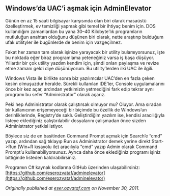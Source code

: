 ## Windows’da UAC’i aşmak için AdminElevator

Günün en az 15 saati bilgisayar karşısında olan biri olarak masaüstü özelleştirmek, ev temizliği yapmak gibi temel bir ihtiyaç benim için. DOS kullandığım zamanlardan bu yana 30–40 Kilobyte’lık programların mutluluğun anahtarı olduğunu düşünen biri olarak, nette araştırıp bulduğum ufak utilityler ile bugünlerde de benim için vazgeçilmez.

Fakat her zaman tam olarak işinize yarayacak bir utility bulamıyorsunuz, işte bu noktada eğer biraz programlama yeteneğiniz varsa iş başa düşüyor. Yıllardır bir çok utility yazdım kendim için, şimdi onları paylaşma ve revize etme zamanı geldi diye düşünüyorum. Bu utility’lerden ilki UAC ile ilgili.

Windows Vista ile birlikte sonra biz yazılımcılar UAC’den en fazla çeken kesim olmuşuzdur heralde. Sürekli kullanılan IDE’ler, Console uygulamalarını önce bir kez açar, ardından yetkimizin yetmediğini fark edip tekrar aynı programı bu sefer “Administrator” olarak açarız.

Peki hep Administrator olarak çalıştırsak olmuyor mu? Oluyor. Ama sıradan bir kullanıcının erişemeyeceği bir biçimde bu özellik de Windows’un derinliklerinde, Registry’de saklı. Geliştirdiğim yazılım ise, kendisi aracılığıyla listeye eklediğiniz çalıştırılabilir dosyalarını çalışmadan önce sizden Administrator yetkisi istiyor.

Böylece siz de en basitinden Command Prompt açmak için Search’e “cmd” yazıp, ardından sağ tıklayıp Run as Administrator demek yerine direkt Start->Run (Win+R kısayolu ile) aracılıyla “cmd” yazıp Admin olarak Command Prompt’u kullanabiliyorsunuz. Ayrıca daha önce eklediğiniz programı işiniz bittiğinde listeden kaldırabilirsiniz.

Programın C# kaynak kodlarına GitHub üzerinden ulaşabilirsiniz: [https://github.com/eserozvataf/adminelevator](https://github.com/eserozvataf/adminelevator)

*Originally published at* [*eser.ozvataf.com*](http://eser.ozvataf.com/windowsda-uac-i-asmak-icin-adminelevator/) *on November 30, 2011.*